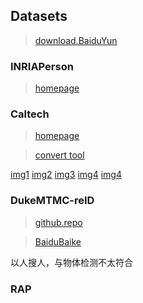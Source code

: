 ## Datasets

> [download.BaiduYun](https://pan.baidu.com/s/1_gYK6iXQDxJnRwlmiTagFw)

### INRIAPerson

> [homepage](http://pascal.inrialpes.fr/data/human/)

### Caltech

> [homepage](http://www.vision.caltech.edu/Image_Datasets/CaltechPedestrians/)

> [convert tool](https://github.com/hizhangp/caltech-pedestrian-converter)

[img1](mini_image_anno/img10000161.jpg)
[img2](mini_image_anno/img10000188.jpg)
[img3](mini_image_anno/img10000290.jpg)
[img4](mini_image_anno/img10001019.jpg)
[img4](mini_image_anno/img10001031.jpg)

### DukeMTMC-reID

> [github.repo](https://github.com/layumi/DukeMTMC-reID_evaluation)

> [BaiduBaike](https://baike.baidu.com/item/%E8%A1%8C%E4%BA%BA%E9%87%8D%E8%AF%86%E5%88%AB/20815009?fr=aladdin#5)

以人搜人，与物体检测不太符合

### RAP